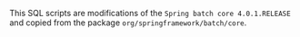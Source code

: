 This SQL scripts are modifications of the `Spring batch core 4.0.1.RELEASE` and copied from
the package `org/springframework/batch/core`. 